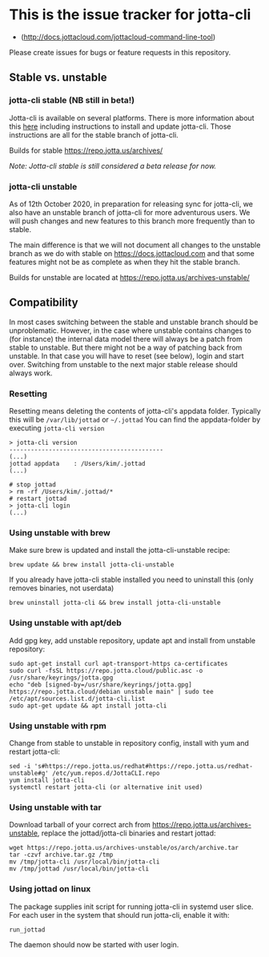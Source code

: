 # This is the issue tracker for jotta-cli 

- (http://docs.jottacloud.com/jottacloud-command-line-tool)

Please create issues for bugs or feature requests in this repository.

## Stable vs. unstable 

### jotta-cli stable (NB still in beta!)

Jotta-cli is available on several platforms. There is more information about this [here](http://docs.jottacloud.com/jottacloud-command-line-tool) including instructions to install and update jotta-cli. Those instructions are all for the stable branch of jotta-cli.

Builds for stable https://repo.jotta.us/archives/

*Note: Jotta-cli stable is still considered a beta release for now.*

### jotta-cli unstable
As of 12th October 2020, in preparation for releasing sync for jotta-cli, we also have an unstable branch of jotta-cli for more adventurous users. We will push changes and new features to this branch more frequently than to stable. 

The main difference is that we will not document all changes to the unstable branch as we do with stable on https://docs.jottacloud.com and that some features might not be as complete as when they hit the stable branch. 

Builds for unstable are located at https://repo.jotta.us/archives-unstable/

## Compatibility

In most cases switching between the stable and unstable branch should be unproblematic. However, in the case where unstable contains changes to (for instance) the internal data model there will always be a patch from stable to unstable. But there might not be a way of patching back from unstable. In that case you will have to reset (see below), login and start over. Switching from unstable to the next major stable release should always work.

### Resetting

Resetting means deleting the contents of jotta-cli's appdata folder. Typically this will be `/var/lib/jottad` or `~/.jottad`
You can find the appdata-folder by executing `jotta-cli version`
```
> jotta-cli version
-------------------------------------------
(...)
jottad appdata    : /Users/kim/.jottad
(...)

# stop jottad
> rm -rf /Users/kim/.jottad/*
# restart jottad
> jotta-cli login
(...)
```

### Using unstable with brew

Make sure brew is updated and install the jotta-cli-unstable recipe:
```
brew update && brew install jotta-cli-unstable
```
If you already have jotta-cli stable installed you need to uninstall this (only removes binaries, not userdata)
```
brew uninstall jotta-cli && brew install jotta-cli-unstable
```

### Using unstable with apt/deb

Add gpg key, add unstable repository, update apt and install from unstable repository:
```
sudo apt-get install curl apt-transport-https ca-certificates
sudo curl -fsSL https://repo.jotta.cloud/public.asc -o /usr/share/keyrings/jotta.gpg
echo "deb [signed-by=/usr/share/keyrings/jotta.gpg] https://repo.jotta.cloud/debian unstable main" | sudo tee /etc/apt/sources.list.d/jotta-cli.list
sudo apt-get update && apt install jotta-cli
```

### Using unstable with rpm

Change from stable to unstable in repository config, install with yum and restart jotta-cli:
```
sed -i 's#https://repo.jotta.us/redhat#https://repo.jotta.us/redhat-unstable#g' /etc/yum.repos.d/JottaCLI.repo
yum install jotta-cli
systemctl restart jotta-cli (or alternative init used)
```

### Using unstable with tar
Download tarball of your correct arch from https://repo.jotta.us/archives-unstable, replace the jottad/jotta-cli binaries and restart jottad:
```
wget https://repo.jotta.us/archives-unstable/os/arch/archive.tar
tar -czvf archive.tar.gz /tmp
mv /tmp/jotta-cli /usr/local/bin/jotta-cli
mv /tmp/jottad /usr/local/bin/jotta-cli
```

### Using jottad on linux
The package supplies init script for running jotta-cli in systemd user slice.
For each user in the system that should run jotta-cli, enable it with: 
```
run_jottad
```

The daemon should now be started with user login.
